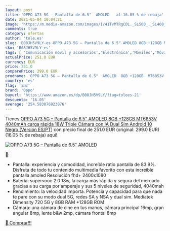 ```yaml
---
layout: post
title: 'OPPO A73 5G – Pantalla de 6.5"  AMOLED   al 16.05 % de rebaja'
date: 2021-05-04 10:04:21
image: 'https://m.media-amazon.com/images/I/41TvMTRgCDL._SL500_._SL400_.jpg'
comments: true
category: ofertas
author: 'tole.es'
slug: 'B08JH5V9LY-es OPPO A73 5G – Pantalla de 6.5" AMOLED 8GB +128GB MT6853V...'
sku: 'B08JH5V9LY-es'
tags: [ 'Comunicación móvil y accesorios','Electrónica','Móviles','Móviles y smartphones libres','android','oppo', ]
actualPrice: 251.0 EUR
currency: EUR
price: 251.0
comparePrice: 299.0 EUR
prodname: 'OPPO A73 5G – Pantalla de 6.5"  AMOLED  8GB +128GB  MT6853V  4040mAh  carga rápida 18W  Triple Cámara con IA  Dual Sim Android 10  Negro [Versión ES/PT]'
country: 'es'
flag: '🇪🇸'
brand: 'Oppo'
buyurl: 'https://www.amazon.es/dp/B08JH5V9LY/?tag=tolees-21'
descuento: '16.05'
average: '254.583076923076'
---
```


Tienes [OPPO A73 5G – Pantalla de 6.5"  AMOLED  8GB +128GB  MT6853V  4040mAh  carga rápida 18W  Triple Cámara con IA  Dual Sim Android 10  Negro [Versión ES/PT]](https://www.amazon.es/dp/B08JH5V9LY/?tag=tolees-21) con precio final de  251.0 EUR (original: 299.0 EUR) (16.05 %  de rebaja) aqui!

[![OPPO A73 5G – Pantalla de 6.5"  AMOLED  ](https://m.media-amazon.com/images/I/41TvMTRgCDL._SL500_._SL400_.jpg)](https://www.amazon.es/dp/B08JH5V9LY/?tag=tolees-21)

🔎:

- Pantalla: experiencia y comodidad, increíble ratio pantalla de 83.9%. Disfruta de todo tu contenido multimedia favorito con esta increíble pantalla amoled Resolución fhd+ 2400x1080
- Batería: supervooc 2.0 18w, la carga más rápida y segura del mercado gracias a su carga por amperaje y sus 5 niveles de seguridad, 4040mah
- Rendimiento: la velocidad importa. Potencia y capacidad para que nada te pare con su modo dual 5G, redes SA y NSA y dual sim. Mediatek Dimensity 720 5G y 8GB RAM +128GB ROM
- Cámara: una cámara de cine en tus manos, cámara principal 16mp, gran angular 8mp, lente b&w 2mp, cámara frontal 8mp

[🛒 Comprar!!!](https://www.amazon.es/dp/B08JH5V9LY/?tag=tolees-21)
